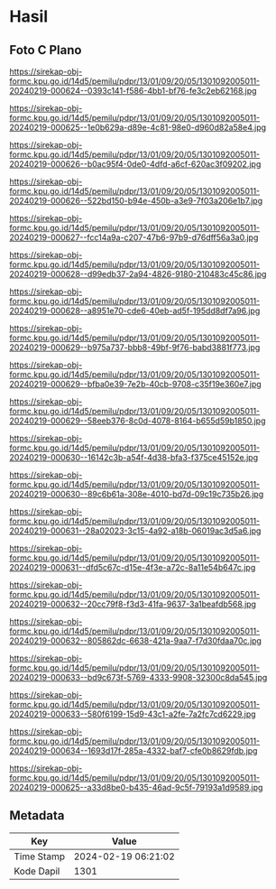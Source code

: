 # Hasil

## Foto C Plano

https://sirekap-obj-formc.kpu.go.id/14d5/pemilu/pdpr/13/01/09/20/05/1301092005011-20240219-000624--0393c141-f586-4bb1-bf76-fe3c2eb62168.jpg

https://sirekap-obj-formc.kpu.go.id/14d5/pemilu/pdpr/13/01/09/20/05/1301092005011-20240219-000625--1e0b629a-d89e-4c81-98e0-d960d82a58e4.jpg

https://sirekap-obj-formc.kpu.go.id/14d5/pemilu/pdpr/13/01/09/20/05/1301092005011-20240219-000626--b0ac95f4-0de0-4dfd-a6cf-620ac3f09202.jpg

https://sirekap-obj-formc.kpu.go.id/14d5/pemilu/pdpr/13/01/09/20/05/1301092005011-20240219-000626--522bd150-b94e-450b-a3e9-7f03a206e1b7.jpg

https://sirekap-obj-formc.kpu.go.id/14d5/pemilu/pdpr/13/01/09/20/05/1301092005011-20240219-000627--fcc14a9a-c207-47b6-97b9-d76dff56a3a0.jpg

https://sirekap-obj-formc.kpu.go.id/14d5/pemilu/pdpr/13/01/09/20/05/1301092005011-20240219-000628--d99edb37-2a94-4826-9180-210483c45c86.jpg

https://sirekap-obj-formc.kpu.go.id/14d5/pemilu/pdpr/13/01/09/20/05/1301092005011-20240219-000628--a8951e70-cde6-40eb-ad5f-195dd8df7a96.jpg

https://sirekap-obj-formc.kpu.go.id/14d5/pemilu/pdpr/13/01/09/20/05/1301092005011-20240219-000629--b975a737-bbb8-49bf-9f76-babd3881f773.jpg

https://sirekap-obj-formc.kpu.go.id/14d5/pemilu/pdpr/13/01/09/20/05/1301092005011-20240219-000629--bfba0e39-7e2b-40cb-9708-c35f19e360e7.jpg

https://sirekap-obj-formc.kpu.go.id/14d5/pemilu/pdpr/13/01/09/20/05/1301092005011-20240219-000629--58eeb376-8c0d-4078-8164-b655d59b1850.jpg

https://sirekap-obj-formc.kpu.go.id/14d5/pemilu/pdpr/13/01/09/20/05/1301092005011-20240219-000630--16142c3b-a54f-4d38-bfa3-f375ce45152e.jpg

https://sirekap-obj-formc.kpu.go.id/14d5/pemilu/pdpr/13/01/09/20/05/1301092005011-20240219-000630--89c6b61a-308e-4010-bd7d-09c19c735b26.jpg

https://sirekap-obj-formc.kpu.go.id/14d5/pemilu/pdpr/13/01/09/20/05/1301092005011-20240219-000631--28a02023-3c15-4a92-a18b-06019ac3d5a6.jpg

https://sirekap-obj-formc.kpu.go.id/14d5/pemilu/pdpr/13/01/09/20/05/1301092005011-20240219-000631--dfd5c67c-d15e-4f3e-a72c-8a11e54b647c.jpg

https://sirekap-obj-formc.kpu.go.id/14d5/pemilu/pdpr/13/01/09/20/05/1301092005011-20240219-000632--20cc79f8-f3d3-41fa-9637-3a1beafdb568.jpg

https://sirekap-obj-formc.kpu.go.id/14d5/pemilu/pdpr/13/01/09/20/05/1301092005011-20240219-000632--805862dc-6638-421a-9aa7-f7d30fdaa70c.jpg

https://sirekap-obj-formc.kpu.go.id/14d5/pemilu/pdpr/13/01/09/20/05/1301092005011-20240219-000633--bd9c673f-5769-4333-9908-32300c8da545.jpg

https://sirekap-obj-formc.kpu.go.id/14d5/pemilu/pdpr/13/01/09/20/05/1301092005011-20240219-000633--580f6199-15d9-43c1-a2fe-7a2fc7cd6229.jpg

https://sirekap-obj-formc.kpu.go.id/14d5/pemilu/pdpr/13/01/09/20/05/1301092005011-20240219-000634--1693d17f-285a-4332-baf7-cfe0b8629fdb.jpg

https://sirekap-obj-formc.kpu.go.id/14d5/pemilu/pdpr/13/01/09/20/05/1301092005011-20240219-000625--a33d8be0-b435-46ad-9c5f-79193a1d9589.jpg


## Metadata

| Key        | Value               |
| ---------- | ------------------- |
| Time Stamp | 2024-02-19 06:21:02 |
| Kode Dapil | 1301                |



